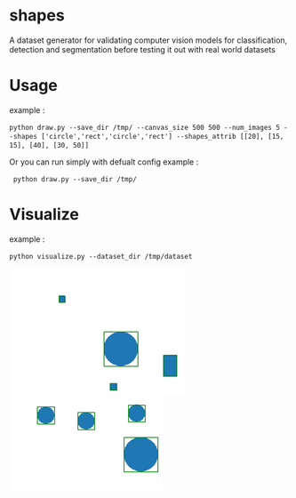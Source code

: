 # shapes
A dataset generator for validating computer vision models for classification, detection and segmentation before testing it out with real world datasets

# Usage

example :
```
python draw.py --save_dir /tmp/ --canvas_size 500 500 --num_images 5 --shapes ['circle','rect','circle','rect'] --shapes_attrib [[20], [15, 15], [40], [30, 50]]
```

Or you can run simply with defualt config
example :
```
 python draw.py --save_dir /tmp/
```

# Visualize 

example :
```
python visualize.py --dataset_dir /tmp/dataset
```
![](imgs/shapes_1.png)
![](imgs/shapes_2.png)